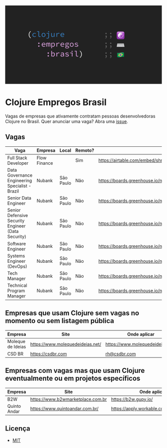 ![Clojure Empregos Brasil](./docs/cover.png)

# Clojure Empregos Brasil

Vagas de empresas que ativamente contratam pessoas desenvolvedoras Clojure no Brasil. Quer anunciar uma vaga? Abra uma [issue](https://github.com/renatoalencar/clojure-empregos-brasil/issues).

## Vagas


|                                               Vaga |      Empresa |     Local | Remoto? |                                                                                       Onde aplicar |
|----------------------------------------------------|--------------|-----------|---------|----------------------------------------------------------------------------------------------------|
|                               Full Stack Developer | Flow Finance |           |     Sim | https://airtable.com/embed/shrG8DnjAdAOAZm9h/tble1ghQMefhblMVK/viwOzu3raZSmdxK7Z/recGtRyuHlvFhUV0v |
|    Data Governance Engineering Specialist - Brazil |       Nubank | São Paulo |     Não |                                                   https://boards.greenhouse.io/nubank/jobs/4516624 |
|                               Senior Data Engineer |       Nubank | São Paulo |     Não |                                                   https://boards.greenhouse.io/nubank/jobs/4468980 |
| Senior Defensive Security Engineer (Data Security) |       Nubank | São Paulo |     Não |                                                   https://boards.greenhouse.io/nubank/jobs/4646301 |
|                                  Software Engineer |       Nubank | São Paulo |     Não |                                                   https://boards.greenhouse.io/nubank/jobs/2569175 |
|                          Systems Engineer (DevOps) |       Nubank | São Paulo |     Não |                                                   https://boards.greenhouse.io/nubank/jobs/4426342 |
|                                       Tech Manager |       Nubank | São Paulo |     Não |                                                   https://boards.greenhouse.io/nubank/jobs/2989044 |
|                          Technical Program Manager |       Nubank | São Paulo |     Não |                                                   https://boards.greenhouse.io/nubank/jobs/4468880 |


## Empresas que usam Clojure sem vagas no momento ou sem listagem pública


|           Empresa |                             Site |                     Onde aplicar |
|-------------------|----------------------------------|----------------------------------|
| Moleque de Ideias | https://www.molequedeideias.net/ | https://www.molequedeideias.net/ |
|            CSD BR |                https://csdbr.com |                     rh@csdbr.com |


## Empresas com vagas mas que usam Clojure eventualmente ou em projetos específicos


|      Empresa |                              Site |                            Onde aplicar |
|--------------|-----------------------------------|-----------------------------------------|
|          B2W | https://www.b2wmarketplace.com.br |                    https://b2w.gupy.io/ |
| Quinto Andar |   https://www.quintoandar.com.br/ | https://apply.workable.com/quintoandar/ |


## Licença

* [MIT](./LICENSE)
